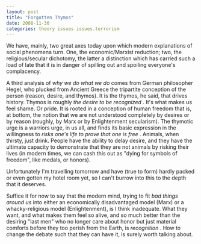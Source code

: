 ```yaml
---
layout: post
title: "Forgotten Thymos"
date: 2008-11-30
categories: theory issues issues.terrorism
---
```


We have, mainly, two great axes today upon which modern explanations of social
phenomena turn. One, the economic/Marxist reduction; two, the religious/secular
dichotomy, the latter a distinction which has carried such a load of late that
it is in danger of spilling out and spoiling everyone's complacency.

A third analysis of _why we do what we do_ comes from German philosopher Hegel,
who plucked from Ancient Greece the tripartite conception of the person (reason,
desire, and thymos). It is the thymos, he said, that drives history. Thymos is
roughly _the desire to be recognized_ . It's what makes us feel shame. Or
pride. It is rooted in a conception of human freedom that is, at bottom, the
notion that we are not understood completely by desires or by reason (roughly,
by Marx or by Enlightenment secularism). The thymotic urge is a warriors urge,
in us all, and finds its basic expression in the willingness to _risks one's
life to prove that one is free_ . Animals, when thirsty, just drink. People
have the ability to delay desire, and they have the ultimate capacity to
demonstrate that they are not animals by risking their lives (in modern times,
we can cash this out as "dying for symbols of freedom", like medals, or honors).

Unfortunately I'm travelling tomorrow and have (true to form) hardly packed or
even gotten my hotel room yet, so I can't burrow into this to the depth that it
deserves.

Suffice it for now to say that the modern mind, trying to fit _bad things
around us_ into either an economically disadvantaged model (Marx) or a
whacky-religious model (Enlightenment), is I think inadequate. What they want,
and what makes them feel so alive, and so much better than the desiring "last
men" who no longer care about honor but just material comforts before they too
perish from the Earth, is _recognition_ . How to change the debate such that
they can have it, is surely worth talking
about.